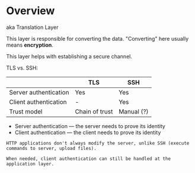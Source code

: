# Overview

aka Translation Layer

This layer is responsible for converting the data. "Converting" here usually means **encryption**.

This layer helps with establishing a secure channel.

TLS vs. SSH:

|   | TLS | SSH |
| - | --- | --- |
| Server authentication | Yes | Yes |
| Client authentication | - | Yes |
| Trust model | Chain of trust | Manual (?) |

* Server authentication — the server needs to prove its identity
* Client authentication — the client needs to prove its identity

~~~admonish question title="Why no client authentication at TLS?"
HTTP applications don't always modify the server, unlike SSH (execute commands to server, upload files).

When needed, client authentication can still be handled at the application layer.
~~~
